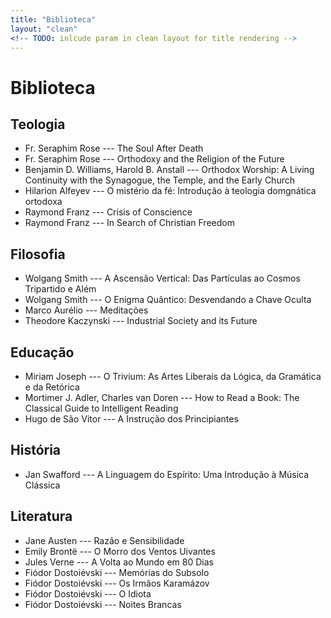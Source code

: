 ```yaml
---
title: "Biblioteca"
layout: "clean"
<!-- TODO: inlcude param in clean layout for title rendering -->
---
```


# Biblioteca

## Teologia

+ Fr. Seraphim Rose --- The Soul After Death
+ Fr. Seraphim Rose --- Orthodoxy and the Religion of the Future
+ Benjamin D. Williams, Harold B. Anstall --- Orthodox Worship: A Living
    Continuity with the Synagogue, the Temple, and the Early Church
+ Hilarion Alfeyev --- O mistério da fé: Introdução à teologia domgnática
    ortodoxa
+ Raymond Franz --- Crisis of Conscience
+ Raymond Franz --- In Search of Christian Freedom

## Filosofia

+ Wolgang Smith --- A Ascensão Vertical: Das Partículas ao Cosmos Tripartido e
    Além
+ Wolgang Smith --- O Enigma Quântico: Desvendando a Chave Oculta
+ Marco Aurélio --- Meditações
+ Theodore Kaczynski --- Industrial Society and its Future

## Educação

+ Miriam Joseph --- O Trivium: As Artes Liberais da Lógica, da Gramática e da
    Retórica
+ Mortimer J. Adler, Charles van Doren --- How to Read a Book: The Classical
    Guide to Intelligent Reading
+ Hugo de São Vitor --- A Instrução dos Principiantes


## História

+ Jan Swafford --- A Linguagem do Espírito: Uma Introdução à Música Clássica

## Literatura

+ Jane Austen --- Razão e Sensibilidade
+ Emily Brontë --- O Morro dos Ventos Uivantes
+ Jules Verne --- A Volta ao Mundo em 80 Dias
+ Fiódor Dostoiévski --- Memórias do Subsolo
+ Fiódor Dostoiévski --- Os Irmãos Karamázov
+ Fiódor Dostoiévski --- O Idiota
+ Fiódor Dostoiévski --- Noites Brancas

